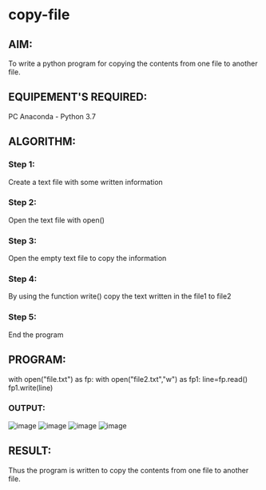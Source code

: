 # copy-file
## AIM:
To write a python program for copying the contents from one file to another file.
## EQUIPEMENT'S REQUIRED: 
PC
Anaconda - Python 3.7
## ALGORITHM: 
### Step 1:
Create a text file with some written information

### Step 2: 
Open the text file with open()
 
### Step 3: 
Open the empty text file to copy the information

### Step 4:  
By using the function write() copy the text written in the file1 to file2

### Step 5: 
End the program
  

## PROGRAM:
with open("file.txt") as fp:
     with open("file2.txt","w") as fp1:
         line=fp.read()
         fp1.write(line)

### OUTPUT:
![image](https://user-images.githubusercontent.com/94174536/153131220-50f8a894-ed16-4e84-8e02-4fca346634fb.png)
![image](https://user-images.githubusercontent.com/94174536/153131273-f597d733-999b-4ec3-a51f-c97e28c76f16.png)
![image](https://user-images.githubusercontent.com/94174536/153131314-99934933-73ed-44e6-9a6a-00b99954b6c7.png)
![image](https://user-images.githubusercontent.com/94174536/153131352-ff5992b9-ff98-4f4c-a99c-e115ce969339.png)




## RESULT:
Thus the program is written to copy the contents from one file to another file.
